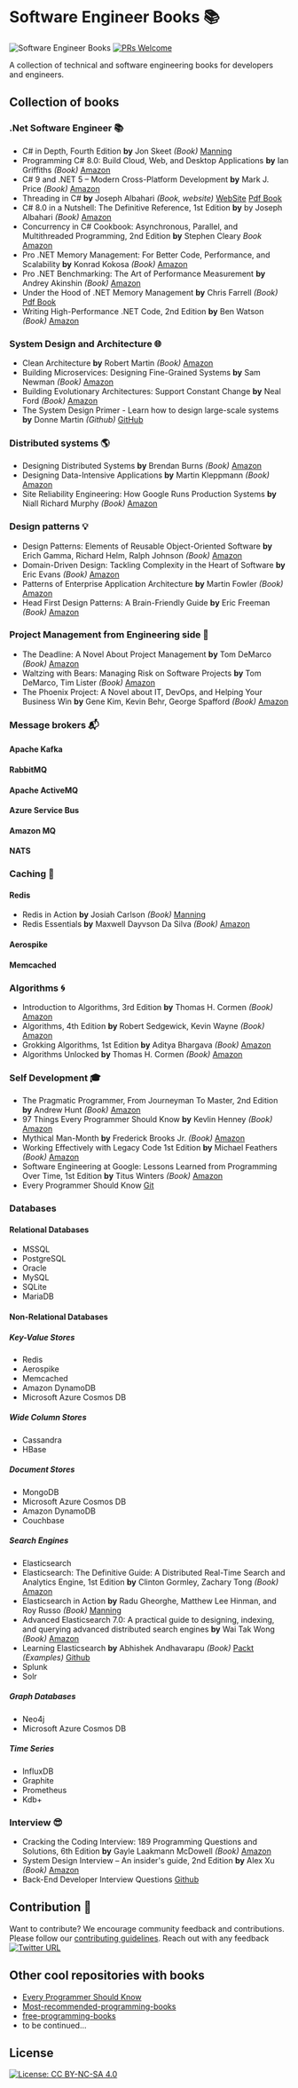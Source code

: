 # Software Engineer Books :books:

![Software Engineer Books](https://img.shields.io/badge/-Software%20Engineer%20Books-002157?style=flat-square&logo=GitBook)
[![PRs Welcome](https://img.shields.io/badge/PRs-welcome-brightgreen.svg)](http://makeapullrequest.com)

A collection of technical and software engineering books for developers and engineers.

## Collection of books

### .Net Software Engineer :books:
- C# in Depth, Fourth Edition **by** Jon Skeet *(Book)* [Manning](https://www.manning.com/books/c-sharp-in-depth-fourth-edition)
- Programming C# 8.0: Build Cloud, Web, and Desktop Applications **by** Ian Griffiths *(Book)* [Amazon](https://www.amazon.com/Programming-8-0-Windows-Desktop-Applications/dp/1492056812)
- C# 9 and .NET 5 – Modern Cross-Platform Development **by** Mark J. Price *(Book)* [Amazon](https://www.amazon.com/NET-Cross-Platform-Development-intelligent-Framework/dp/180056810X/)
- Threading in C# **by** Joseph Albahari *(Book, website)* [WebSite](http://www.albahari.com/threading/) [Pdf Book](http://www.albahari.info/threading/threading.pdf)
- C# 8.0 in a Nutshell: The Definitive Reference, 1st Edition **by** by Joseph Albahari *(Book)* [Amazon](https://www.amazon.com/gp/product/1492051136)
- Concurrency in C# Cookbook: Asynchronous, Parallel, and Multithreaded Programming, 2nd Edition **by** Stephen Cleary *Book* [Amazon](https://www.amazon.com/Concurrency-Cookbook-Asynchronous-Multithreaded-Programming/dp/149205450X)
- Pro .NET Memory Management: For Better Code, Performance, and Scalability **by** Konrad Kokosa *(Book)* [Amazon](https://www.amazon.com/Pro-NET-Memory-Management-Performance/dp/148424026X/)
- Pro .NET Benchmarking: The Art of Performance Measurement **by** Andrey Akinshin *(Book)* [Amazon](https://www.amazon.com/gp/product/B07TP275JT/)
- Under the Hood of .NET Memory Management **by** Chris Farrell *(Book)* [Pdf Book](https://www.red-gate.com/simple-talk/wp-content/uploads/RedGateBooks/ChrisFarrell/Under_the_Hood_of_NET_Management.pdf)
- Writing High-Performance .NET Code, 2nd Edition **by** Ben Watson *(Book)* [Amazon](https://www.amazon.com/Writing-High-Performance-NET-Code-Watson/dp/0990583457/)

### System Design and Architecture :globe_with_meridians:
- Clean Architecture **by** Robert Martin *(Book)* [Amazon](https://www.amazon.com/Clean-Architecture-Craftsmans-Software-Structure/dp/0134494164)
- Building Microservices: Designing Fine-Grained Systems **by** Sam Newman *(Book)* [Amazon](https://www.amazon.com/Building-Microservices-Designing-Fine-Grained-Systems/dp/1491950358)
- Building Evolutionary Architectures: Support Constant Change **by** Neal Ford *(Book)* [Amazon](https://www.amazon.com/Building-Evolutionary-Architectures-Support-Constant/dp/1491986360)
- The System Design Primer - Learn how to design large-scale systems **by** Donne Martin *(Github)* [GitHub](https://github.com/donnemartin/system-design-primer)

### Distributed systems :earth_americas:
- Designing Distributed Systems **by** Brendan Burns *(Book)* [Amazon](https://www.amazon.com/Designing-Distributed-Systems-Patterns-Paradigms/dp/1491983647)
- Designing Data-Intensive Applications **by** Martin Kleppmann *(Book)* [Amazon](https://www.amazon.com/Designing-Data-Intensive-Applications-Reliable-Maintainable/dp/1449373321)
- Site Reliability Engineering: How Google Runs Production Systems **by** Niall Richard Murphy *(Book)* [Amazon](https://www.amazon.com/Site-Reliability-Engineering-Production-Systems/dp/149192912X)

### Design patterns :bulb:
- Design Patterns: Elements of Reusable Object-Oriented Software **by** Erich Gamma, Richard Helm, Ralph Johnson *(Book)*  [Amazon](https://www.amazon.com/Design-Patterns-Elements-Reusable-Object-Oriented/dp/0201633612)
- Domain-Driven Design: Tackling Complexity in the Heart of Software **by**  Eric Evans *(Book)* [Amazon](https://www.amazon.com/Domain-Driven-Design-Tackling-Complexity-Software/dp/0321125215/)
- Patterns of Enterprise Application Architecture **by** Martin Fowler *(Book)* [Amazon](https://www.amazon.com/Patterns-Enterprise-Application-Architecture-Martin/dp/0321127420/)
- Head First Design Patterns: A Brain-Friendly Guide **by**  Eric Freeman *(Book)* [Amazon](https://www.amazon.com/Head-First-Design-Patterns-Brain-Friendly/dp/0596007124/)

### Project Management from Engineering side :office:
- The Deadline: A Novel About Project Management **by** Tom DeMarco *(Book)* [Amazon](https://www.amazon.com/Deadline-Novel-About-Project-Management-ebook/dp/B006MN4RAS)
- Waltzing with Bears: Managing Risk on Software Projects **by** Tom DeMarco, Tim Lister *(Book)* [Amazon](https://www.amazon.com/Waltzing-Bears-Managing-Software-Projects-ebook/dp/B00DY3KQKO)
- The Phoenix Project: A Novel about IT, DevOps, and Helping Your Business Win **by** Gene Kim, Kevin Behr, George Spafford *(Book)* [Amazon](https://www.amazon.co.uk/Phoenix-Project-DevOps-Helping-Business-ebook/dp/B078Y98RG8/)

### Message brokers :mailbox_with_mail:
#### Apache Kafka
#### RabbitMQ
#### Apache ActiveMQ
#### Azure Service Bus
#### Amazon MQ
#### NATS 

### Caching :musical_note:
#### Redis
- Redis in Action **by** Josiah Carlson *(Book)* [Manning](https://www.manning.com/books/redis-in-action)
- Redis Essentials **by** Maxwell Dayvson Da Silva *(Book)* [Amazon](https://www.amazon.com/Redis-Essentials-Maxwell-Dayvson-Silva/dp/1784392456)
#### Aerospike
#### Memcached

### Algorithms :cyclone:
- Introduction to Algorithms, 3rd Edition **by** Thomas H. Cormen *(Book)* [Amazon](https://www.amazon.com/Introduction-Algorithms-Edition-Thomas-Cormen/dp/0262033844)
- Algorithms, 4th Edition **by** Robert Sedgewick, Kevin Wayne *(Book)* [Amazon](https://www.amazon.com/Algorithms-4th-Edition-Robert-Sedgewick/dp/032157351X)
- Grokking Algorithms, 1st Edition **by** Aditya Bhargava *(Book)* [Amazon](https://www.amazon.com/Grokking-Algorithms-illustrated-programmers-curious/dp/1617292230)
- Algorithms Unlocked **by** Thomas H. Cormen *(Book)* [Amazon](https://www.amazon.com/Algorithms-Unlocked-Press-Thomas-Cormen/dp/0262518805)

### Self Development :mortar_board:
- The Pragmatic Programmer, From Journeyman To Master, 2nd Edition **by** Andrew Hunt *(Book)* [Amazon](https://www.amazon.com/Pragmatic-Programmer-journey-mastery-Anniversary/dp/0135957052)
- 97 Things Every Programmer Should Know **by** Kevlin Henney *(Book)* [Amazon](https://www.amazon.com/Things-Every-Programmer-Should-Know/dp/0596809484)
- Mythical Man-Month **by** Frederick Brooks Jr. *(Book)* [Amazon](https://www.amazon.com/Mythical-Man-Month-Software-Engineering-Anniversary/dp/0201835959)
- Working Effectively with Legacy Code 1st Edition **by** Michael Feathers *(Book)* [Amazon](https://www.amazon.com/Working-Effectively-Legacy-Michael-Feathers/dp/0131177052)
- Software Engineering at Google: Lessons Learned from Programming Over Time, 1st Edition **by** Titus Winters *(Book)* [Amazon](https://www.amazon.com/Software-Engineering-Google-Lessons-Programming/dp/1492082791)
- Every Programmer Should Know [Git](https://github.com/mtdvio/every-programmer-should-know)

### Databases
#### Relational Databases
- MSSQL
- PostgreSQL
- Oracle
- MySQL
- SQLite 
- MariaDB

#### Non-Relational Databases
##### Key-Value Stores
- Redis
- Aerospike
- Memcached
- Amazon DynamoDB
- Microsoft Azure Cosmos DB
##### Wide Column Stores
- Cassandra 
- HBase 
##### Document Stores
- MongoDB
- Microsoft Azure Cosmos DB
- Amazon DynamoDB
- Couchbase 
##### Search Engines
- Elasticsearch
 - Elasticsearch: The Definitive Guide: A Distributed Real-Time Search and Analytics Engine, 1st Edition **by** Clinton Gormley, Zachary Tong *(Book)* [Amazon](https://www.amazon.com/Elasticsearch-Definitive-Distributed-Real-Time-Analytics-ebook/dp/B00SLXVBC4)
 - Elasticsearch in Action **by** Radu Gheorghe, Matthew Lee Hinman, and Roy Russo *(Book)* [Manning](https://www.manning.com/books/elasticsearch-in-action)
 - Advanced Elasticsearch 7.0: A practical guide to designing, indexing, and querying advanced distributed search engines **by** Wai Tak Wong  *(Book)* [Amazon](https://www.amazon.com/Advanced-Elasticsearch-7-0-practical-distributed/dp/1789957753)
 - Learning Elasticsearch **by** Abhishek Andhavarapu *(Book)* [Packt](https://www.packtpub.com/product/learning-elasticsearch/9781787128453) *(Examples)* [Github](https://github.com/packtpublishing/learning-elasticsearch)
- Splunk
- Solr
##### Graph Databases
- Neo4j 
- Microsoft Azure Cosmos DB
##### Time Series
- InfluxDB
- Graphite
- Prometheus
- Kdb+

### Interview :sunglasses:
- Cracking the Coding Interview: 189 Programming Questions and Solutions, 6th Edition **by** Gayle Laakmann McDowell *(Book)* [Amazon](https://www.amazon.com/Cracking-Coding-Interview-Programming-Questions/dp/0984782850)
- System Design Interview – An insider's guide, 2nd Edition **by** Alex Xu *(Book)* [Amazon](https://www.amazon.com/System-Design-Interview-insiders-Second/dp/B08CMF2CQF)
- Back-End Developer Interview Questions [Github](https://github.com/arialdomartini/Back-End-Developer-Interview-Questions#tdd)

## Contribution :raised_hands:
Want to contribute? We encourage community feedback and contributions. Please follow our [contributing guidelines](/master/CONTRIBUTING.md).
Reach out with any feedback [![Twitter URL](https://img.shields.io/twitter/url/https/twitter.com/PRomashchenko.svg?style=social&label=Follow%20%40PRomashchenko)](https://twitter.com/PRomashchenko)

## Other cool repositories with books
- [Every Programmer Should Know](https://github.com/mtdvio/every-programmer-should-know)
- [Most-recommended-programming-books](https://github.com/daolf/Most-recommended-programming-books)
- [free-programming-books](https://github.com/EbookFoundation/free-programming-books)
- to be continued...

## License
[![License: CC BY-NC-SA 4.0](https://img.shields.io/badge/License-CC%20BY--NC--SA%204.0-lightgrey.svg)](https://creativecommons.org/licenses/by-nc-sa/4.0/)
